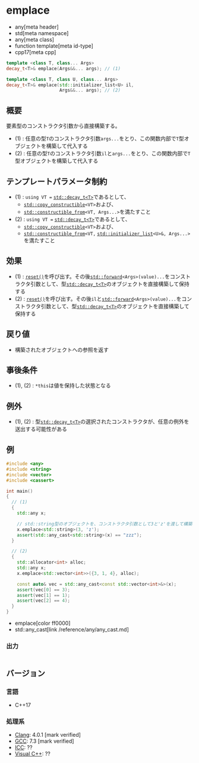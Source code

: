 # emplace
* any[meta header]
* std[meta namespace]
* any[meta class]
* function template[meta id-type]
* cpp17[meta cpp]

```cpp
template <class T, class... Args>
decay_t<T>& emplace(Args&&... args); // (1)

template <class T, class U, class... Args>
decay_t<T>& emplace(std::initializer_list<U> il,
                    Args&&... args); // (2)
```

## 概要
要素型のコンストラクタ引数から直接構築する。

- (1) : 任意の型`T`のコンストラクタ引数`args...`をとり、この関数内部で`T`型オブジェクトを構築して代入する
- (2) : 任意の型`T`のコンストラクタ引数`il`と`args...`をとり、この関数内部で`T`型オブジェクトを構築して代入する


## テンプレートパラメータ制約
- (1) : `using VT =` [`std::decay_t<T>`](/reference/type_traits/decay.md)であるとして、
    - [`std::copy_constructible`](/reference/concepts/copy_constructible.md)`<VT>`および、
    - [`std::constructible_from`](/reference/concepts/constructible_from.md)`<VT, Args...>`を満たすこと
- (2) : `using VT =` [`std::decay_t<T>`](/reference/type_traits/decay.md)であるとして、
    - [`std::copy_constructible`](/reference/concepts/copy_constructible.md)`<VT>`および、
    - [`std::constructible_from`](/reference/concepts/constructible_from.md)`<VT,` [`std::initializer_list`](/reference/initializer_list/initializer_list.md)`<U>&, Args...>`を満たすこと


## 効果
- (1) : [`reset()`](reset.md)を呼び出す。その後[`std::forward`](/reference/utility/forward.md)`<Args>(value)...`をコンストラクタ引数として、型[`std::decay_t<T>`](/reference/type_traits/decay.md)のオブジェクトを直接構築して保持する
- (2) : [`reset()`](reset.md)を呼び出す。その後`il`と[`std::forward`](/reference/utility/forward.md)`<Args>(value)...`をコンストラクタ引数として、型[`std::decay_t<T>`](/reference/type_traits/decay.md)のオブジェクトを直接構築して保持する


## 戻り値
- 構築されたオブジェクトへの参照を返す


## 事後条件
- (1), (2) : `*this`は値を保持した状態となる


## 例外
- (1), (2) : 型[`std::decay_t<T>`](/reference/type_traits/decay.md)の選択されたコンストラクタが、任意の例外を送出する可能性がある


## 例
```cpp example
#include <any>
#include <string>
#include <vector>
#include <cassert>

int main()
{
  // (1)
  {
    std::any x;

    // std::string型のオブジェクトを、コンストラクタ引数として3と'z'を渡して構築する
    x.emplace<std::string>(3, 'z');
    assert(std::any_cast<std::string>(x) == "zzz");
  }

  // (2)
  {
    std::allocator<int> alloc;
    std::any x;
    x.emplace<std::vector<int>>({3, 1, 4}, alloc);

    const auto& vec = std::any_cast<const std::vector<int>&>(x);
    assert(vec[0] == 3);
    assert(vec[1] == 1);
    assert(vec[2] == 4);
  }
}
```
* emplace[color ff0000]
* std::any_cast[link /reference/any/any_cast.md]

### 出力
```
```

## バージョン
### 言語
- C++17

### 処理系
- [Clang](/implementation.md#clang): 4.0.1 [mark verified]
- [GCC](/implementation.md#gcc): 7.3 [mark verified]
- [ICC](/implementation.md#icc): ??
- [Visual C++](/implementation.md#visual_cpp): ??
